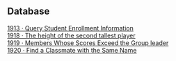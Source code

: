 ## Database
[1913 · Query Student Enrollment Information](./1913-QueryStudentEnrollmentInformation.sql)    
[1918 · The height of the second tallest player](./1918-Theheightofthesecondtallestplayer.sql)   
[1919 · Members Whose Scores Exceed the Group leader](./1919-MembersWhoseScoresExceedtheGroupleader.sql)   
[1920 · Find a Classmate with the Same Name](./1920-FindaClassmatewiththeSameName.sql)   
